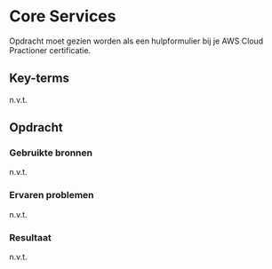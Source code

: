 # Core Services
Opdracht moet gezien worden als een hulpformulier bij je AWS Cloud Practioner certificatie.  

## Key-terms
n.v.t.

## Opdracht
### Gebruikte bronnen
n.v.t.

### Ervaren problemen
n.v.t.

### Resultaat
n.v.t.
